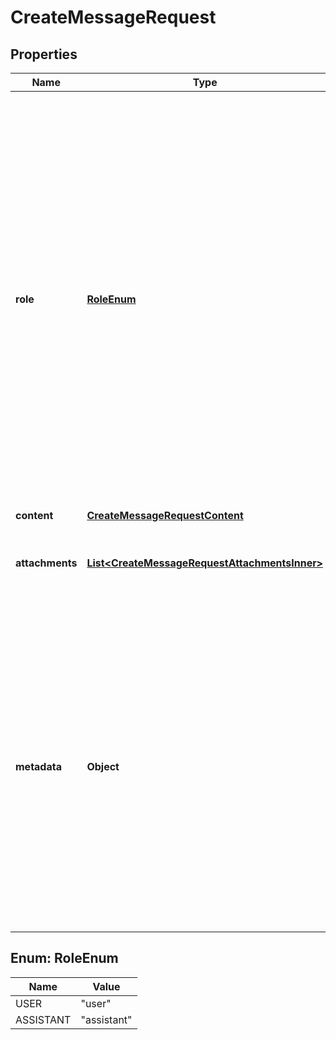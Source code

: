 

# CreateMessageRequest


## Properties

| Name | Type | Description | Notes |
|------------ | ------------- | ------------- | -------------|
|**role** | [**RoleEnum**](#RoleEnum) | The role of the entity that is creating the message. Allowed values include: - &#x60;user&#x60;: Indicates the message is sent by an actual user and should be used in most cases to represent user-generated messages. - &#x60;assistant&#x60;: Indicates the message is generated by the assistant. Use this value to insert messages from the assistant into the conversation.  |  |
|**content** | [**CreateMessageRequestContent**](CreateMessageRequestContent.md) |  |  |
|**attachments** | [**List&lt;CreateMessageRequestAttachmentsInner&gt;**](CreateMessageRequestAttachmentsInner.md) | A list of files attached to the message, and the tools they should be added to. |  [optional] |
|**metadata** | **Object** | Set of 16 key-value pairs that can be attached to an object. This can be useful for storing additional information about the object in a structured format. Keys can be a maximum of 64 characters long and values can be a maximum of 512 characters long.  |  [optional] |



## Enum: RoleEnum

| Name | Value |
|---- | -----|
| USER | &quot;user&quot; |
| ASSISTANT | &quot;assistant&quot; |



